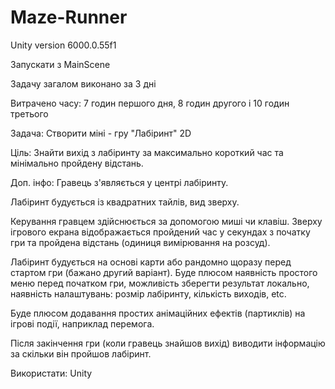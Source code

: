 # Maze-Runner

Unity version 6000.0.55f1

Запускати з MainScene

Задачу загалом виконано за 3 дні

Витрачено часу: 7 годин першого дня, 8 годин другого і 10 годин третього

Задача: Створити міні - гру "Лабіринт" 2D 

Ціль: Знайти вихід з лабіринту за максимально короткий час та мінімально пройдену відстань. 

Доп. інфо: Гравець з'являється у центрі лабіринту. 

Лабіринт будується із квадратних тайлів, вид зверху. 

Керування гравцем здійснюється за допомогою миші чи клавіш. Зверху ігрового екрана відображається пройдений час у секундах з початку гри та пройдена відстань (одиниця вимірювання на розсуд). 

Лабіринт будується на основі карти або рандомно щоразу перед стартом гри (бажано другий варіант). Буде плюсом наявність простого меню перед початком гри, можливість зберегти результат локально, наявність налаштувань: розмір лабіринту, кількість виходів, etc. 

Буде плюсом додавання простих анімаційних ефектів (партиклів) на ігрові події, наприклад перемога. 

Після закінчення гри (коли гравець знайшов вихід) виводити інформацію за скільки він пройшов лабіринт. 

Використати: Unity
